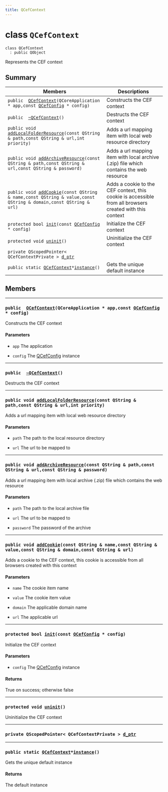 ```yaml
---
title: QCefContext
---
```


# class `QCefContext` <a id="class_q_cef_context"></a>

```
class QCefContext
  : public QObject
```

Represents the CEF context

## Summary

 Members                        | Descriptions                                
--------------------------------|---------------------------------------------
`public  `[`QCefContext`](#class_q_cef_context_1a3ab6dba50c5a1db89a55631a0ffa06af)`(QCoreApplication * app,const `[`QCefConfig`](QCefConfig.md#class_q_cef_config)` * config)` | Constructs the CEF context
`public  `[`~QCefContext`](#class_q_cef_context_1a91de7d9c36aafdaca390a355d6da5c6d)`()` | Destructs the CEF context
`public void `[`addLocalFolderResource`](#class_q_cef_context_1aecc6f7ee9d296bcf8d2ba470e0c0e454)`(const QString & path,const QString & url,int priority)` | Adds a url mapping item with local web resource directory
`public void `[`addArchiveResource`](#class_q_cef_context_1a007272d5df4016143f6b9e221a3b0eb1)`(const QString & path,const QString & url,const QString & password)` | Adds a url mapping item with local archive (.zip) file which contains the web resource
`public void `[`addCookie`](#class_q_cef_context_1af2d03548017644bce79e04eb997d572e)`(const QString & name,const QString & value,const QString & domain,const QString & url)` | Adds a cookie to the CEF context, this cookie is accessible from all browsers created with this context
`protected bool `[`init`](#class_q_cef_context_1a78836c8d4d2bdf4970a256d8d29c80c6)`(const `[`QCefConfig`](QCefConfig.md#class_q_cef_config)` * config)` | Initialize the CEF context
`protected void `[`uninit`](#class_q_cef_context_1aee74a7460786ddc17f8f9c0f68eaab6b)`()` | Uninitialize the CEF context
`private QScopedPointer< QCefContextPrivate > `[`d_ptr`](#class_q_cef_context_1a502cdbb18c3abae014e6b8ee42948645) | 
`public static `[`QCefContext`](#class_q_cef_context)` * `[`instance`](#class_q_cef_context_1a3e6491f837fdd72c7b4fefed5569853b)`()` | Gets the unique default instance

## Members

---
### `public  `[`QCefContext`](#class_q_cef_context_1a3ab6dba50c5a1db89a55631a0ffa06af)`(QCoreApplication * app,const `[`QCefConfig`](QCefConfig.md#class_q_cef_config)` * config)` <a id="class_q_cef_context_1a3ab6dba50c5a1db89a55631a0ffa06af"></a>

Constructs the CEF context

#### Parameters
* `app` The application

* `config` The [QCefConfig](QCefConfig.md#class_q_cef_config) instance

---
### `public  `[`~QCefContext`](#class_q_cef_context_1a91de7d9c36aafdaca390a355d6da5c6d)`()` <a id="class_q_cef_context_1a91de7d9c36aafdaca390a355d6da5c6d"></a>

Destructs the CEF context

---
### `public void `[`addLocalFolderResource`](#class_q_cef_context_1aecc6f7ee9d296bcf8d2ba470e0c0e454)`(const QString & path,const QString & url,int priority)` <a id="class_q_cef_context_1aecc6f7ee9d296bcf8d2ba470e0c0e454"></a>

Adds a url mapping item with local web resource directory

#### Parameters
* `path` The path to the local resource directory

* `url` The url to be mapped to

---
### `public void `[`addArchiveResource`](#class_q_cef_context_1a007272d5df4016143f6b9e221a3b0eb1)`(const QString & path,const QString & url,const QString & password)` <a id="class_q_cef_context_1a007272d5df4016143f6b9e221a3b0eb1"></a>

Adds a url mapping item with local archive (.zip) file which contains the web resource

#### Parameters
* `path` The path to the local archive file

* `url` The url to be mapped to

* `password` The password of the archive

---
### `public void `[`addCookie`](#class_q_cef_context_1af2d03548017644bce79e04eb997d572e)`(const QString & name,const QString & value,const QString & domain,const QString & url)` <a id="class_q_cef_context_1af2d03548017644bce79e04eb997d572e"></a>

Adds a cookie to the CEF context, this cookie is accessible from all browsers created with this context

#### Parameters
* `name` The cookie item name

* `value` The cookie item value

* `domain` The applicable domain name

* `url` The applicable url

---
### `protected bool `[`init`](#class_q_cef_context_1a78836c8d4d2bdf4970a256d8d29c80c6)`(const `[`QCefConfig`](QCefConfig.md#class_q_cef_config)` * config)` <a id="class_q_cef_context_1a78836c8d4d2bdf4970a256d8d29c80c6"></a>

Initialize the CEF context

#### Parameters
* `config` The [QCefConfig](QCefConfig.md#class_q_cef_config) instance

#### Returns
True on success; otherwise false

---
### `protected void `[`uninit`](#class_q_cef_context_1aee74a7460786ddc17f8f9c0f68eaab6b)`()` <a id="class_q_cef_context_1aee74a7460786ddc17f8f9c0f68eaab6b"></a>

Uninitialize the CEF context

---
### `private QScopedPointer< QCefContextPrivate > `[`d_ptr`](#class_q_cef_context_1a502cdbb18c3abae014e6b8ee42948645) <a id="class_q_cef_context_1a502cdbb18c3abae014e6b8ee42948645"></a>

---
### `public static `[`QCefContext`](#class_q_cef_context)` * `[`instance`](#class_q_cef_context_1a3e6491f837fdd72c7b4fefed5569853b)`()` <a id="class_q_cef_context_1a3e6491f837fdd72c7b4fefed5569853b"></a>

Gets the unique default instance

#### Returns
The default instance

